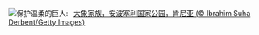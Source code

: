 ![](https://www.bing.com/th?id=OHR.ThreeElephants_ZH-CN8708711085_UHD.jpg&w=1000)保护温柔的巨人:&nbsp;&ensp;[大象家族，安波塞利国家公园，肯尼亚 (© Ibrahim Suha Derbent/Getty Images)](https://www.bing.com/th?id=OHR.ThreeElephants_ZH-CN8708711085_UHD.jpg)
<br><br/>
